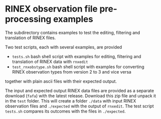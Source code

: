 # RINEX observation file pre-processing examples

The subdirectory contains examples to test the editing, filtering and translation of RINEX files.

Two test scripts, each with several examples, are provided

- `tests.sh` bash shell script with examples for editing, filtering and translation of RINEX data with `rnxedit`
- `test_rnxobstype.sh` bash shell script with examples for converting RINEX observation types from version 2 to 3 and vice versa

together with plain ascii files with their expected output.

The input and expected output RINEX data files are provided as a separate download (`fafa`) with the latest release. 
Download this zip file and unpack it in the `test` folder. This will create a folder `./data` with input RINEX observation files
and  `./expected` with the output of `rnxedit`. The test script `tests.sh`  compares its outcomes with the files in `./expected`. 
